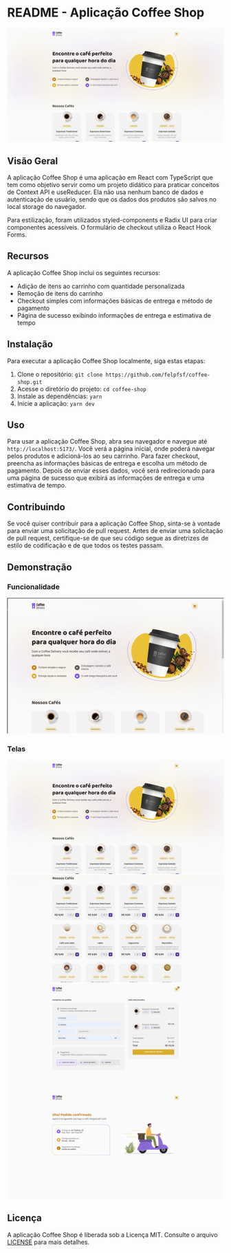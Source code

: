 # README - Aplicação Coffee Shop

![image](docs/coffee_delivery_ss01.png)

## Visão Geral

A aplicação Coffee Shop é uma aplicação em React com TypeScript que tem como objetivo servir como um projeto didático para praticar conceitos de Context API e useReducer. Ela não usa nenhum banco de dados e autenticação de usuário, sendo que os dados dos produtos são salvos no local storage do navegador.

Para estilização, foram utilizados styled-components e Radix UI para criar componentes acessíveis. O formulário de checkout utiliza o React Hook Forms.

## Recursos

A aplicação Coffee Shop inclui os seguintes recursos:

- Adição de itens ao carrinho com quantidade personalizada
- Remoção de itens do carrinho
- Checkout simples com informações básicas de entrega e método de pagamento
- Página de sucesso exibindo informações de entrega e estimativa de tempo

## Instalação

Para executar a aplicação Coffee Shop localmente, siga estas etapas:

1. Clone o repositório: `git clone https://github.com/felpfsf/coffee-shop.git`
2. Acesse o diretório do projeto: `cd coffee-shop`
3. Instale as dependências: `yarn`
4. Inicie a aplicação: `yarn dev`

## Uso

Para usar a aplicação Coffee Shop, abra seu navegador e navegue até `http://localhost:5173/`. Você verá a página inicial, onde poderá navegar pelos produtos e adicioná-los ao seu carrinho. Para fazer checkout, preencha as informações básicas de entrega e escolha um método de pagamento. Depois de enviar esses dados, você será redirecionado para uma página de sucesso que exibirá as informações de entrega e uma estimativa de tempo.

## Contribuindo

Se você quiser contribuir para a aplicação Coffee Shop, sinta-se à vontade para enviar uma solicitação de pull request. Antes de enviar uma solicitação de pull request, certifique-se de que seu código segue as diretrizes de estilo de codificação e de que todos os testes passam.

## Demonstração

### Funcionalidade

![image](docs/demonstração.gif)

### Telas
![image](docs/coffee_delivery_ss01.png)
![image](docs/coffee_delivery_ss02.png)
![image](docs/coffee_delivery_ss03.png)
![image](docs/coffee_delivery_ss04.png)

## Licença

A aplicação Coffee Shop é liberada sob a Licença MIT. Consulte o arquivo [LICENSE](https://github.com/felpfsf/coffee-shop/blob/main/LICENSE) para mais detalhes.

